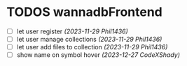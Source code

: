 # TODOS wannadbFrontend

<!-- - [ ] This is an TODO example -->

-   [ ] let user register _(2023-11-29 Phil1436)_
-   [ ] let user manage collections _(2023-11-29 Phil1436)_
-   [ ] let user add files to collection _(2023-11-29 Phil1436)_
- [ ] show name on symbol hover _(2023-12-27 CodeXShady)_
